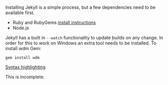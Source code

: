 Installing Jekyll is a simple process, but a few dependencies need to be available first.

- Ruby and RubyGems [install instructions](#link-to-other.md)
- Node.js

Jekyll has a built in `--watch` functionality to update builds on any change. In order for this to work on Windows an extra tool needs to be installed.
To install wdm Gem:
``` cli
gem install wdm
```

[Syntax highlighting](http://jekyll-windows.juthilo.com/3-syntax-highlighting/)

This is incomplete.
